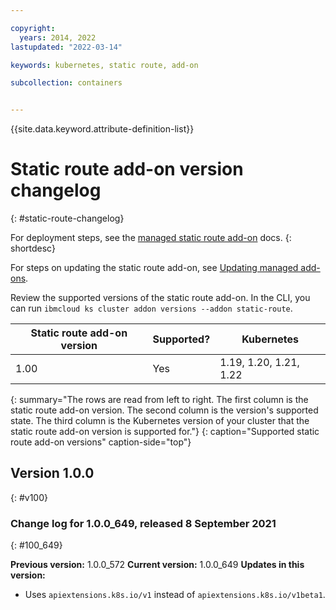 ```yaml
---

copyright: 
  years: 2014, 2022
lastupdated: "2022-03-14"

keywords: kubernetes, static route, add-on

subcollection: containers


---
```


{{site.data.keyword.attribute-definition-list}}


# Static route add-on version changelog
{: #static-route-changelog}

For deployment steps, see the [managed static route add-on](/docs/containers?topic=containers-static-routes) docs.
{: shortdesc}

For steps on updating the static route add-on, see [Updating managed add-ons](/docs/containers?topic=containers-managed-addons#updating-managed-add-ons).

Review the supported versions of the static route add-on. In the CLI, you can run `ibmcloud ks cluster addon versions --addon static-route`.

| Static route add-on version | Supported? | Kubernetes |
| --- | --- | --- |
| 1.00 | Yes | 1.19, 1.20, 1.21, 1.22 |
{: summary="The rows are read from left to right. The first column is the static route add-on version. The second column is the version's supported state. The third column is the Kubernetes version of your cluster that the static route add-on version is supported for."}
{: caption="Supported static route add-on versions" caption-side="top"}

## Version 1.0.0
{: #v100}

### Change log for 1.0.0_649, released 8 September 2021
{: #100_649}

**Previous version:** 1.0.0_572 **Current version:** 1.0.0_649
**Updates in this version:**
- Uses `apiextensions.k8s.io/v1` instead of `apiextensions.k8s.io/v1beta1`.




